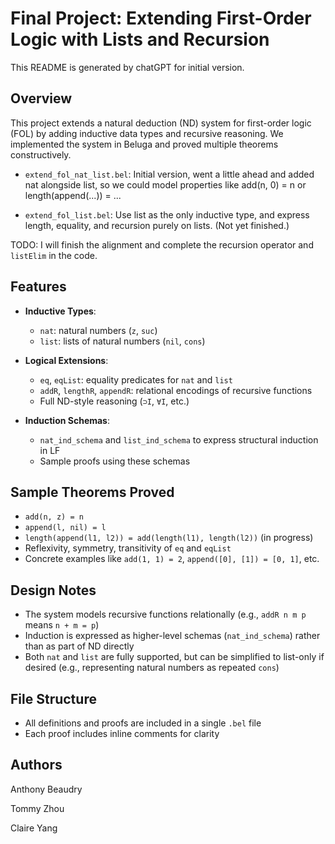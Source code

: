 # Final Project: Extending First-Order Logic with Lists and Recursion

This README is generated by chatGPT for initial version.

## Overview

This project extends a natural deduction (ND) system for first-order logic (FOL) by adding inductive data types and recursive reasoning. We implemented the system in Beluga and proved multiple theorems constructively.


- `extend_fol_nat_list.bel`: Initial version, went a little ahead and added nat alongside list, so we could model properties like add(n, 0) = n or length(append(...)) = ... 

- `extend_fol_list.bel`: Use list as the only inductive type, and express length, equality, and recursion purely on lists.
(Not yet finished.)

TODO: I will finish the alignment and complete the recursion operator and `listElim` in the code.

## Features

- **Inductive Types**:
  - `nat`: natural numbers (`z`, `suc`)
  - `list`: lists of natural numbers (`nil`, `cons`)
  
- **Logical Extensions**:
  - `eq`, `eqList`: equality predicates for `nat` and `list`
  - `addR`, `lengthR`, `appendR`: relational encodings of recursive functions
  - Full ND-style reasoning (`⊃I`, `∀I`, etc.)

- **Induction Schemas**:
  - `nat_ind_schema` and `list_ind_schema` to express structural induction in LF
  - Sample proofs using these schemas

## Sample Theorems Proved

- `add(n, z) = n`
- `append(l, nil) = l`
- `length(append(l1, l2)) = add(length(l1), length(l2))` (in progress)
- Reflexivity, symmetry, transitivity of `eq` and `eqList`
- Concrete examples like `add(1, 1) = 2`, `append([0], [1]) = [0, 1]`, etc.

## Design Notes

- The system models recursive functions relationally (e.g., `addR n m p` means `n + m = p`)
- Induction is expressed as higher-level schemas (`nat_ind_schema`) rather than as part of ND directly
- Both `nat` and `list` are fully supported, but can be simplified to list-only if desired (e.g., representing natural numbers as repeated `cons`)

## File Structure

- All definitions and proofs are included in a single `.bel` file
- Each proof includes inline comments for clarity

## Authors

Anthony Beaudry

Tommy Zhou

Claire Yang
